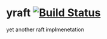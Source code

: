 yraft [![Build Status](https://travis-ci.org/yaoshengzhe/yraft.svg?branch=master)](https://travis-ci.org/yaoshengzhe/yraft)
=====

yet another raft implmenetation
